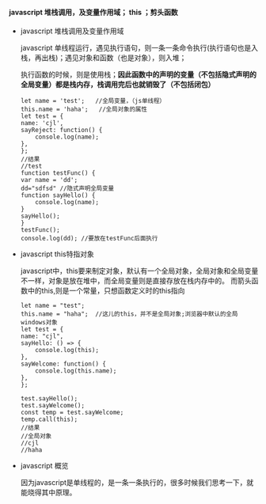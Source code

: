 
#### javascript 堆栈调用，及变量作用域； this ；剪头函数

- javascript 堆栈调用及变量作用域

  javascript 单线程运行，遇见执行语句，则一条一条命令执行(执行语句也是入栈，再出栈)；遇见对象和函数（也是对象），则入堆；

  执行函数的时候，则是使用栈；**因此函数中的声明的变量（不包括隐式声明的全局变量）都是栈内存，栈调用完后也就销毁了（不包括闭包）**

    ```
    let name = 'test';   //全局变量，（js单线程）
    this.name = 'haha';   //全局对象的属性
    let test = {
    name: 'cjl',
    sayReject: function() {
        console.log(name);
    },
    };
    //结果
    //test
    function testFunc() {
    var name = 'dd';
    dd="sdfsd" //隐式声明全局变量
    function sayHello() {
        console.log(name);
    }
    sayHello();
    }
    testFunc();
    console.log(dd); //要放在testFunc后面执行
    ```

- javascript this特指对象
    
    javascript中，this要来制定对象，默认有一个全局对象，全局对象和全局变量不一样，对象是放在堆中，而全局变量则是直接存放在栈内存中的。
    而箭头函数中的this,则是一个常量，只想函数定义时的this指向

    ```
    let name = "test";
    this.name = "haha";  //这儿的this，并不是全局对象;浏览器中默认的全局windows对象
    let test = {
    name: "cjl",
    sayHello: () => {
        console.log(this);
    },
    sayWelcome: function() {
        console.log(this.name);
    },
    };

    test.sayHello();
    test.sayWelcome();
    const temp = test.sayWelcome;
    temp.call(this);
    //结果
    //全局对象
    //cjl
    //haha
    ```

- javascript 概览
  
  因为javascript是单线程的，是一条一条执行的，很多时候我们思考一下，就能晓得其中原理。
